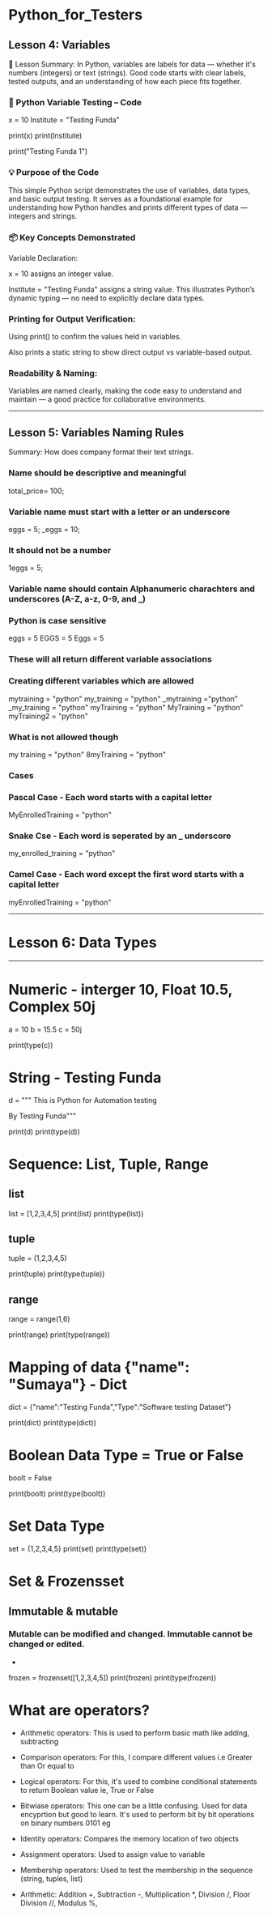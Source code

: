 # Python_for_Testers

## Lesson 4: Variables
📘 Lesson Summary:
In Python, variables are labels for data — whether it's numbers (integers) or text (strings). Good code starts with clear labels, tested outputs, and an understanding of how each piece fits together.

### 🧪 Python Variable Testing – Code 
x = 10
Institute = "Testing Funda"

print(x)
print(Institute)

print("Testing Funda 1")

### 💡 Purpose of the Code
This simple Python script demonstrates the use of variables, data types, and basic output testing. It serves as a foundational example for understanding how Python handles and prints different types of data — integers and strings.

### 📦 Key Concepts Demonstrated
Variable Declaration:

x = 10 assigns an integer value.

Institute = "Testing Funda" assigns a string value.
This illustrates Python’s dynamic typing — no need to explicitly declare data types.

### Printing for Output Verification:

Using print() to confirm the values held in variables.

Also prints a static string to show direct output vs variable-based output.

### Readability & Naming:

Variables are named clearly, making the code easy to understand and maintain — a good practice for collaborative environments.

----------------------------------------------------------------------------------------------------

## Lesson 5: Variables Naming Rules
Summary: How does company format their text strings.

### Name should be descriptive and meaningful

total_price= 100;

### Variable name must start with a letter or an underscore

eggs = 5;
_eggs = 10;

### It should not be a number

 1eggs = 5;
 
### Variable name should contain Alphanumeric charachters and underscores (A-Z, a-z, 0-9, and _)

### Python is case sensitive

eggs = 5
EGGS = 5
Eggs = 5

### These will all return different variable associations

### Creating different variables which are allowed

mytraining = "python"
my_training = "python"
_mytraining ="python"
_my_training = "python"
myTraining = "python"
MyTraining = "python"
myTraining2 = "python"

### What is not allowed though

 my training = "python" 
 8myTraining = "python"

### Cases

### Pascal Case - Each word starts with a capital letter

MyEnrolledTraining = "python" 

### Snake Cse - Each word is seperated by an _ underscore

my_enrolled_training = "python"

### Camel Case - Each word except the first word starts with a capital letter

myEnrolledTraining = "python"

--------------------------------------------------------------------------

# Lesson 6: Data Types
--------------

# Numeric - interger 10, Float 10.5, Complex 50j

a = 10
b = 15.5
c = 50j

print(type(c))

# String - Testing Funda

d = """ This is Python for 
Automation testing

By Testing Funda"""

print(d)
print(type(d))

# Sequence: List, Tuple, Range
## list
list = [1,2,3,4,5]
print(list)
print(type(list))

## tuple
tuple = (1,2,3,4,5)

print(tuple)
print(type(tuple))

## range
range = range(1,6)

print(range)
print(type(range))

# Mapping of data {"name": "Sumaya"} - Dict

dict = {"name":"Testing Funda","Type":"Software testing Dataset"}

print(dict)
print(type(dict))

# Boolean Data Type = True or False
boolt = False

print(boolt)
print(type(boolt))

# Set Data Type

set = {1,2,3,4,5}
print(set)
print(type(set))

# Set & Frozensset
## Immutable & mutable
### Mutable can be modified and changed. Immutable cannot be changed or edited.
 - 
frozen = frozenset([1,2,3,4,5])
print(frozen)
print(type(frozen))


# What are operators?
 - Arithmetic operators: This is used to perform basic math like adding, subtracting
 - Comparison operators: For this, I compare different values i.e Greater than Or equal to
 - Logical operators: For this, it's used to combine conditional statements to return Boolean value ie, True or False
 - Bitwiase operators: This one can be a little confusing. Used for data encyprtion but good to learn. It's used to perform bit by bit operations on binary numbers 0101 eg
 - Identity operators: Compares the memory location of two objects
 - Assignment operators: Used to assign value to variable
 - Membership operators: Used to test the membership in the sequence (string, tuples, list)

 - Arithmetic: Addition +, Subtraction -, Multiplication *, Division /, Floor Division //, Modulus %, 

